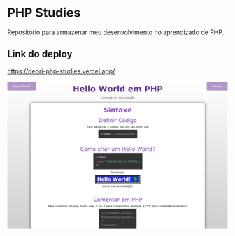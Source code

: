 # PHP Studies
Repositório para armazenar meu desenvolvimento no aprendizado de PHP.

## Link do deploy
https://deori-php-studies.vercel.app/

![](./src/img/preview.jpg)